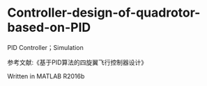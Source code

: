 # Controller-design-of-quadrotor-based-on-PID
PID Controller；Simulation

参考文献:《基于PID算法的四旋翼飞行控制器设计》

Written in MATLAB R2016b
